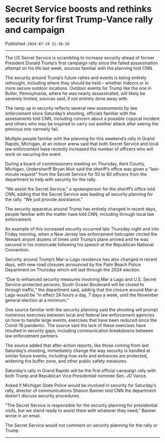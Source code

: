 # Secret Service boosts and rethinks security for first Trump-Vance rally and campaign

Published :`2024-07-19 21:36:10`

---

The US Secret Service is scrambling to increase security ahead of former President Donald Trump’s first campaign rally since the failed assassination attempt on his life last week, sources familiar with the planning told CNN.

The security around Trump’s future rallies and events is being entirely rethought, including where they should be held – whether indoors or in more secure outdoor locations. Outdoor events for Trump like the one in Butler, Pennsylvania, where he was nearly assassinated, will likely be severely limited, sources said, if not entirely done away with.

The ramp up in security reflects several new assessments by law enforcement since Saturday’s shooting, officials familiar with the assessments told CNN, including concern about a possible copycat incident and others who may be inspired to carry out another attack after seeing the previous one narrowly fail.

Multiple people familiar with the planning for this weekend’s rally in Grand Rapids, Michigan, at an indoor arena said that both Secret Service and local law enforcement have recently increased the number of officers who will work on securing the event.

During a board of commissioners meeting on Thursday, Kent County, Michigan, Undersheriff Bryan Muir said the sheriff’s office was given a “last-minute request” from the Secret Service for 50 to 60 officers from the department to help with security for the rally.

“We assist the Secret Service,” a spokesperson for the sheriff’s office told CNN, adding that the Secret Service was leading all security planning for the rally. “We just provide assistance.”

The security apparatus around Trump has entirely changed in recent days, people familiar with the matter have told CNN, including through local law enforcement.

An example of this increased security occurred late Thursday night and into Friday morning, when a New Jersey law enforcement helicopter circled the Newark airport dozens of times until Trump’s plane arrived and he was secured in his motorcade following his speech at the Republican National Convention.

Security around Trump’s Mar-a-Lago residence has also changed in recent days, with new road closures announced by the Palm Beach Police Department on Thursday which will last through the 2024 election.

“Due to enhanced security measures involving Mar a Lago and U.S. Secret Service-protected persons, South Ocean Boulevard will be closed to through traffic,” the department said, adding that the closure around Mar-a-Lago would be “in effect 24 hours a day, 7 days a week, until the November general election at a minimum.”

One source familiar with the security planning said the shooting will prompt numerous exercises between local and federal law enforcement agencies on how to handle large events, exercises that have been reduced since the Covid-19 pandemic. The source said the lack of these exercises have resulted in security gaps, including communication breakdowns between law enforcement partners.

The source added that after-action reports, like those coming from last Saturday’s shooting, immediately change the way security is handled at similar future events, including how exits and entrances are protected, widening the buffer zone, and other public safety measures.

Saturday’s rally in Grand Rapids will be the first official campaign rally with both Trump and Republican Vice Presidential nominee Sen. JD Vance.

Asked if Michigan State Police would be involved in security for Saturday’s rally, director of communications Shanon Banner told CNN the department doesn’t discuss security procedures.

“The Secret Service is responsible for the security planning for presidential visits, but we stand ready to assist them with whatever they need,” Banner wrote in an email.

The Secret Service would not comment on security planning for the rally or Trump.

---

